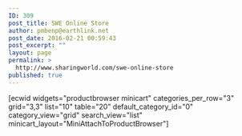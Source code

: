 ```yaml
---
ID: 309
post_title: SWE Online Store
author: pmbenp@earthlink.net
post_date: 2016-02-21 00:59:43
post_excerpt: ""
layout: page
permalink: >
  http://www.sharingworld.com/swe-online-store
published: true
---
```

[ecwid widgets="productbrowser minicart" categories_per_row="3" grid="3,3" list="10" table="20" default_category_id="0" category_view="grid" search_view="list" minicart_layout="MiniAttachToProductBrowser"]